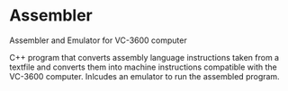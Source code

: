 # Assembler
Assembler and Emulator for VC-3600 computer


C++ program that converts assembly language instructions taken from a textfile and converts them into machine instructions compatible with the VC-3600 computer.
Inlcudes an emulator to run the assembled program.
